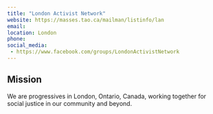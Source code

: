 ```yaml
---
title: "London Activist Network"
website: https://masses.tao.ca/mailman/listinfo/lan
email: 
location: London
phone: 
social_media: 
 - https://www.facebook.com/groups/LondonActivistNetwork
---
```


## Mission

We are progressives in London, Ontario, Canada, working together for social justice in our community and beyond.

